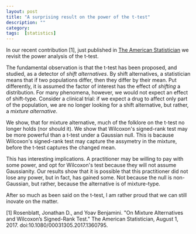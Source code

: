 ```yaml
---
layout: post
title: "A surprising result on the power of the t-test"
description: ""
category: 
tags:  [statistics]
---
```


In our recent contribution [1], just published in [The American Statistician](http://amstat.tandfonline.com/doi/full/10.1080/00031305.2017.1360795) we revisit the power analysis of the t-test. 

The fundamental observation is that the t-test has been proposed, and studied, as a detector of _shift alternatives_. 
By shift alternatives, a statistician means that if two populations differ, then they differ by their mean. 
Put differently, it is assumed the factor of interest has the effect of _shifting_ a distribution.
For many phenomena, however, we would not expect an effect of shift-type.
Consider a clinical trial: if we expect a drug to affect only part of the population, we are no longer looking for a shift alternative, but rather, a _mixture alternative_. 

We show, that for mixture alternative, much of the folklore on the t-test no longer holds (nor should it). 
We show that Wilcoxon's signed-rank test may be more powerful than a t-test under a Gaussian null. 
This is bacause Wilcoxon's signed-rank test may capture the assymetry in the mixture, before the t-test captures the changed mean.

This has interesting implications.
A practitioner may be willing to pay with some power, and opt for Wilcoxon's test because they will not assume Gaussianity.
Our results show that it is possible that this practitioner did not lose any power, but in fact, has gained some. 
Not because the null is non-Gaussian, but rather, because the alternative is of mixture-type. 

After so much as been said on the t-test, I am rather proud that we can still inovate on the matter.


[1] Rosenblatt, Jonathan D., and Yoav Benjamini. "On Mixture Alternatives and Wilcoxon’s Signed-Rank Test." The American Statistician, August 1, 2017. doi:10.1080/00031305.2017.1360795.
